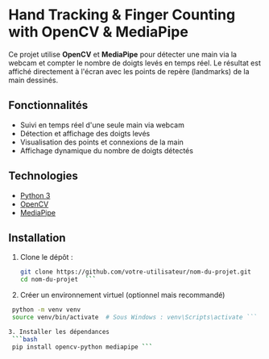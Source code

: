 #  Hand Tracking & Finger Counting with OpenCV & MediaPipe

Ce projet utilise **OpenCV** et **MediaPipe** pour détecter une main via la webcam et compter le nombre de doigts levés en temps réel. Le résultat est affiché directement à l'écran avec les points de repère (landmarks) de la main dessinés.

## Fonctionnalités

- Suivi en temps réel d'une seule main via webcam
- Détection et affichage des doigts levés
- Visualisation des points et connexions de la main
- Affichage dynamique du nombre de doigts détectés

## Technologies

- [Python 3](https://www.python.org/)
- [OpenCV](https://opencv.org/)
- [MediaPipe](https://mediapipe.dev/)

## Installation

1. Clone le dépôt :
   ```bash
   git clone https://github.com/votre-utilisateur/nom-du-projet.git
   cd nom-du-projet  ```
2. Créer un environnement virtuel (optionnel mais recommandé)
  ```bash
   python -m venv venv
   source venv/bin/activate  # Sous Windows : venv\Scripts\activate ```

3. Installer les dépendances
   ```bash
   pip install opencv-python mediapipe ```
